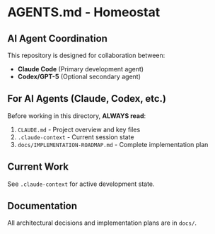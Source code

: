 # AGENTS.md - Homeostat

## AI Agent Coordination

This repository is designed for collaboration between:
- **Claude Code** (Primary development agent)
- **Codex/GPT-5** (Optional secondary agent)

## For AI Agents (Claude, Codex, etc.)

Before working in this directory, **ALWAYS read**:
1. `CLAUDE.md` - Project overview and key files
2. `.claude-context` - Current session state
3. `docs/IMPLEMENTATION-ROADMAP.md` - Complete implementation plan

## Current Work

See `.claude-context` for active development state.

## Documentation

All architectural decisions and implementation plans are in `docs/`.
